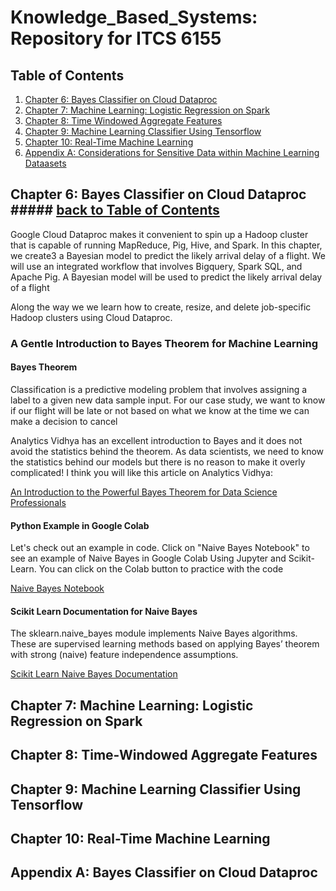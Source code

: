 # Knowledge_Based_Systems: Repository for ITCS 6155

<a name="toc"></a>
## Table of Contents

1. [ Chapter 6: Bayes Classifier on Cloud Dataproc ](#chapter6)
2. [ Chapter 7: Machine Learning: Logistic Regression on Spark](#chapter7)
2. [ Chapter 8: Time Windowed Aggregate Features](#chapter8)
2. [ Chapter 9: Machine Learning Classifier Using Tensorflow](#chapter9)
2. [ Chapter 10: Real-Time Machine Learning](#chapter10)
2. [ Appendix A: Considerations for Sensitive Data within Machine Learning Dataasets](#appendixa)


<a name="chapter6"></a>
## Chapter 6:  Bayes Classifier on Cloud Dataproc ##### [ back to Table of Contents ](#toc)
<p>Google Cloud Dataproc makes it convenient to spin up a Hadoop cluster that is capable of running MapReduce, Pig, Hive, and Spark.  In this chapter, we create3 a Bayesian model to predict the likely arrival delay of a flight.  We will use an integrated workflow that involves Bigquery, Spark SQL, and Apache Pig.  A Bayesian model will be used to predict the likely arrival delay of a flight<p>
  <p>Along the way we we learn how to create, resize, and delete job-specific Hadoop clusters using Cloud Dataproc.</p>
  
### A Gentle Introduction to Bayes Theorem for Machine Learning
#### Bayes Theorem
<p>Classification is a predictive modeling problem that involves assigning a label to a given new data sample input. For our case study, we want to know if our flight will be late or not based on what we know at the time we can make a decision to cancel</p>

<p>Analytics Vidhya has an excellent introduction to Bayes and it does not avoid the statistics behind the theorem.  As data scientists, we need to know the statistics behind our models but there is no reason to make it overly complicated!  I think you will like this article on Analytics Vidhya:</p>
<a href="https://www.analyticsvidhya.com/blog/2019/06/introduction-powerful-bayes-theorem-data-science/">An Introduction to the Powerful Bayes Theorem for Data Science Professionals</a>

#### Python Example in Google Colab

<p>Let's check out an example in code. Click on "Naive Bayes Notebook" to see an example of Naive Bayes in Google Colab Using Jupyter and Scikit-Learn. You can click on the Colab button to practice with the code</p>
<p><a href="https://github.com/profunccdata/Knowledge_Based_Systems/blob/master/Naive_Bayes_Classifier_Gaussian.ipynb">
Naive Bayes Notebook
</a></p>

#### Scikit Learn Documentation for Naive Bayes
  <p>The sklearn.naive_bayes module implements Naive Bayes algorithms. These are supervised learning methods based on applying Bayes’ theorem with strong (naive) feature independence assumptions.</p>
  <a href="https://scikit-learn.org/stable/modules/naive_bayes.html">Scikit Learn Naive Bayes Documentation</a><p></p>
 <p></p>
 
<a name="chapter7"></a>
## Chapter 7:  Machine Learning: Logistic Regression on Spark

<p></p>
<p></p>

<a name="chapter8"></a>
## Chapter 8:  Time-Windowed Aggregate Features

<p></p>
<p></p>

<a name="chapter9"></a>
## Chapter 9:  Machine Learning Classifier Using Tensorflow

<p></p>
<p></p>

<a name="chapter10"></a>
## Chapter 10:  Real-Time Machine Learning

<p></p>
<p></p>

<a name="appendixa"></a>
## Appendix A:  Bayes Classifier on Cloud Dataproc

<p></p>
<p></p>




